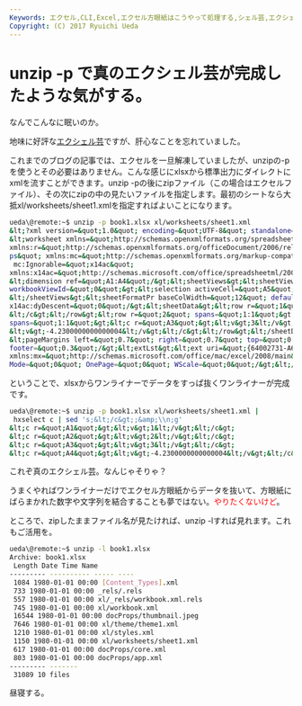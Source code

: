 ```yaml
---
Keywords: エクセル,CLI,Excel,エクセル方眼紙はこうやって処理する,シェル芸,エクシェル芸
Copyright: (C) 2017 Ryuichi Ueda
---
```


# unzip -p で真のエクシェル芸が完成したような気がする。
なんでこんなに眠いのか。

地味に好評な<a href="http://blog.ueda.asia/?p=2415" target="_blank">エクシェル芸</a>ですが、肝心なことを忘れていました。

これまでのブログの記事では、エクセルを一旦解凍していましたが、unzipの-pを使うとその必要はありません。こんな感じにxlsxから標準出力にダイレクトにxmlを流すことができます。unzip -pの後にzipファイル（この場合はエクセルファイル）、その次にzipの中の見たいファイルを指定します。最初のシートなら大抵xl/worksheets/sheet1.xmlを指定すればよいことになります。

<!--more-->

```bash
ueda\@remote:~$ unzip -p book1.xlsx xl/worksheets/sheet1.xml 
&lt;?xml version=&quot;1.0&quot; encoding=&quot;UTF-8&quot; standalone=&quot;yes&quot;?&gt;
&lt;worksheet xmlns=&quot;http://schemas.openxmlformats.org/spreadsheetml/2006/main&quot; 
xmlns:r=&quot;http://schemas.openxmlformats.org/officeDocument/2006/relationshi
ps&quot; xmlns:mc=&quot;http://schemas.openxmlformats.org/markup-compatibility/2006&quot;
 mc:Ignorable=&quot;x14ac&quot; 
xmlns:x14ac=&quot;http://schemas.microsoft.com/office/spreadsheetml/2009/9/ac&quot;&gt;
&lt;dimension ref=&quot;A1:A4&quot;/&gt;&lt;sheetViews&gt;&lt;sheetView tabSelected=&quot;1&quot; 
workbookViewId=&quot;0&quot;&gt;&lt;selection activeCell=&quot;A5&quot; sqref=&quot;A5&quot;/&gt;&lt;/sheetView&gt;
&lt;/sheetViews&gt;&lt;sheetFormatPr baseColWidth=&quot;12&quot; defaultRowHeight=&quot;18&quot; 
x14ac:dyDescent=&quot;0&quot;/&gt;&lt;sheetData&gt;&lt;row r=&quot;1&quot; spans=&quot;1:1&quot;&gt;&lt;c r=&quot;A1&quot;&gt;&lt;v&gt;1&lt;/v&gt;
&lt;/c&gt;&lt;/row&gt;&lt;row r=&quot;2&quot; spans=&quot;1:1&quot;&gt;&lt;c r=&quot;A2&quot;&gt;&lt;v&gt;2&lt;/v&gt;&lt;/c&gt;&lt;/row&gt;&lt;row r=&quot;3&quot; 
spans=&quot;1:1&quot;&gt;&lt;c r=&quot;A3&quot;&gt;&lt;v&gt;3&lt;/v&gt;&lt;/c&gt;&lt;/row&gt;&lt;row r=&quot;4&quot; spans=&quot;1:1&quot;&gt;&lt;c r=&quot;A4&quot;&gt;
&lt;v&gt;-4.2300000000000004&lt;/v&gt;&lt;/c&gt;&lt;/row&gt;&lt;/sheetData&gt;&lt;phoneticPr fontId=&quot;1&quot;/&gt;
&lt;pageMargins left=&quot;0.7&quot; right=&quot;0.7&quot; top=&quot;0.75&quot; bottom=&quot;0.75&quot; header=&quot;0.3&quot; 
footer=&quot;0.3&quot;/&gt;&lt;extLst&gt;&lt;ext uri=&quot;{64002731-A6B0-56B0-2670-7721B7C09600}&quot; 
xmlns:mx=&quot;http://schemas.microsoft.com/office/mac/excel/2008/main&quot;&gt;&lt;mx:PLV 
Mode=&quot;0&quot; OnePage=&quot;0&quot; WScale=&quot;0&quot;/&gt;&lt;/ext&gt;&lt;/extLst&gt;&lt;/worksheet&gt;ueda\@remote:~$ 

```

ということで、xlsxからワンライナーでデータをすっぱ抜くワンライナーが完成です。
```bash
ueda\@remote:~$ unzip -p book1.xlsx xl/worksheets/sheet1.xml |
 hxselect c | sed 's;&lt;/c&gt;;&amp;\\n;g'
&lt;c r=&quot;A1&quot;&gt;&lt;v&gt;1&lt;/v&gt;&lt;/c&gt;
&lt;c r=&quot;A2&quot;&gt;&lt;v&gt;2&lt;/v&gt;&lt;/c&gt;
&lt;c r=&quot;A3&quot;&gt;&lt;v&gt;3&lt;/v&gt;&lt;/c&gt;
&lt;c r=&quot;A4&quot;&gt;&lt;v&gt;-4.2300000000000004&lt;/v&gt;&lt;/c&gt;
```



これぞ真のエクシェル芸。なんじゃそりゃ？

うまくやればワンライナーだけでエクセル方眼紙からデータを抜いて、方眼紙にばらまかれた数字や文字列を結合することも夢ではない。<span style="color:red">やりたくないけど</span>。

ところで、zipしたままファイル名が見たければ、unzip -lすれば見れます。これもご活用を。

```bash
ueda\@remote:~$ unzip -l book1.xlsx
Archive: book1.xlsx
 Length Date Time Name
--------- ---------- ----- ----
 1084 1980-01-01 00:00 [Content_Types].xml
 733 1980-01-01 00:00 _rels/.rels
 557 1980-01-01 00:00 xl/_rels/workbook.xml.rels
 745 1980-01-01 00:00 xl/workbook.xml
 16544 1980-01-01 00:00 docProps/thumbnail.jpeg
 7646 1980-01-01 00:00 xl/theme/theme1.xml
 1210 1980-01-01 00:00 xl/styles.xml
 1150 1980-01-01 00:00 xl/worksheets/sheet1.xml
 617 1980-01-01 00:00 docProps/core.xml
 803 1980-01-01 00:00 docProps/app.xml
--------- -------
 31089 10 files
```

昼寝する。

